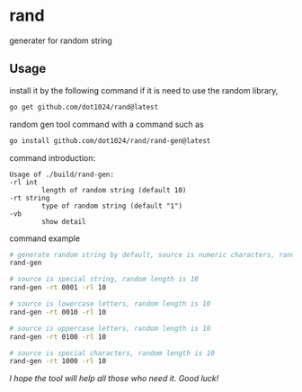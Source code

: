 # rand
generater for random string

## Usage

install it by the following command if it is need to use the random library, 

```bash
go get github.com/dot1024/rand@latest
```

random gen tool command with a command such as

```bash
go install github.com/dot1024/rand/rand-gen@latest
```

command introduction:

```
Usage of ./build/rand-gen:
-rl int
        length of random string (default 10)
-rt string
        type of random string (default "1")
-vb
        show detail
```

command example

```bash
# generate random string by default, source is numeric characters, random length is 10
rand-gen

# source is special string, random length is 10
rand-gen -rt 0001 -rl 10

# source is lowercase letters, random length is 10
rand-gen -rt 0010 -rl 10

# source is uppercase letters, random length is 10
rand-gen -rt 0100 -rl 10

# source is special characters, random length is 10
rand-gen -rt 1000 -rl 10
```

*I hope the tool will help all those who need it. Good luck!*
